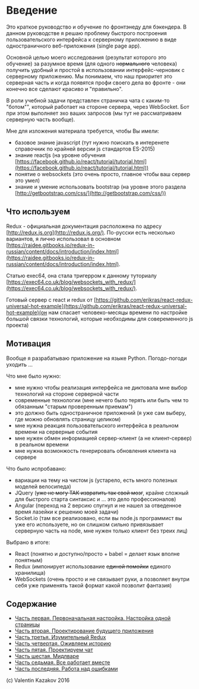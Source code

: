 # Введение

Это краткое руководство и обучение по фронтэнеду для бэкендера. В данном руководстве я решаю проблему быстрого построения пользовательского интерфейса к серверному приложению в виде одностраничного веб-приложения (single page app).

Основной целью моего исследования (результат которого это обучение) за разумное время (для одного ~~нормального~~ человека) получить удобный и простой в использовании интерфейс-черновик с серверному приложению. Мы понимаем, что наш приоритет это серверная часть и когда появятся профи своего дела во фронте - они конечно все сделают красиво и "правильно".

В роли учебной задачи представлен страничка чата с каким-то "ботом"", который работает на стороне сервера, через WebSocket. Бот при этом выполняет эхо ваших запросов (мы тут не рассматриваем серверную часть вообще).

Мне для изложения материала требуется, чтобы Вы имели:
* базовое знание javascript (тут нужно поискать в интеренете справочник по крайней версии js стандартов ES-2015)
* знание reactjs (на уровне обучения [https://facebook.github.io/react/tutorial/tutorial.html](https://facebook.github.io/react/tutorial/tutorial.html))
* понятие о websockets (это очень просто, главное чтобы ваш сервер это умел)
* знание и умение использовать bootstrap (на уровне этого раздела [http://getbootstrap.com/css/](http://getbootstrap.com/css/))

## Что используем

Redux - официальная документация расположена по адресу [http://redux.js.org](http://redux.js.org/). По-русски есть несколько вариантов, я лично использовал в основном [https://rajdee.gitbooks.io/redux-in-russian/content/docs/introduction/index.html](https://rajdee.gitbooks.io/redux-in-russian/content/docs/introduction/index.html).

Статью exec64, она стала тригерром к данному туториалу [https://exec64.co.uk/blog/websockets_with_redux/](https://exec64.co.uk/blog/websockets_with_redux/).

Готовый сервер с react и redux от [https://github.com/erikras/react-redux-universal-hot-example](https://github.com/erikras/react-redux-universal-hot-example)(он нам спасает человеко-месяцы времени по настройке большой связки технологий, которые необходимы для совеременного js проекта)

## Мотивация
Вообще я разрабатываю приложение на языке Python. Погодо-погоди уходить ...

Что мне было нужно:
* мне нужно чтобы реализация интерфейса не диктовала мне выбор технологий на стороне серверной части
* современные технологии (мне нечего было терять или быть чем то обязанным "старым проверенным приемам")
* это должно быть одностраничное приложений (я уже сам выберу, где можно обновлять страницу целиком)
* мне нужна реакция пользовательского интерфейса в реальном времени на серверные события
* мне нужен обмен информацией сервер-клиент (а не клиент-сервер) в реальном времени
* мне нужна возмонжость генерировать обновления клиента на сервере


Что было испробавано:
* вариации на тему на чистом js (устарело, есть много полезных моделей велосипеда)
* JQuery (~~уже не могу ТАК извратить так свой мозг~~, крайне сложный для быстрого старта синтаксис и ... это дело профессионалов)
* Angular (переход на 2 версию спугнул и не нашел за отведенное время лазейки к решению моей задачи)
* Socket.io (там все реализовано, если вы node.js программист вы уже его используете, но он слишком сильно привязывает серверную часть на node, мне нужен только клиент без треих лиц)

Выбрано в итоге:
* React (понятно и доступно/просто + babel = делает язык вполне понятным)
* Redux (импонирует использование ~~единой помойки~~ единого хранилища)
* WebSockets (очень просто и не связывает руки, а позволяет внутри себя уже применять такой формат какой позволит фантазия)


## Содержание

* [Часть первая. Первоначальная настройка. Настройка одной страницы](https://valentinmk.gitbooks.io/react-redux-socket-tutorial/content/Part1.html)
* [Часть вторая. Проектирование будущего приложения](https://valentinmk.gitbooks.io/react-redux-socket-tutorial/content/Part2.html)
* [Часть третья. Изумительный Redux](https://valentinmk.gitbooks.io/react-redux-socket-tutorial/content/Part3.html)
* [Часть четвертая. Оживляем историю](https://valentinmk.gitbooks.io/react-redux-socket-tutorial/content/Part4.html)
* [Часть пятая. Проектируем чат](https://valentinmk.gitbooks.io/react-redux-socket-tutorial/content/Part5.html)
* [Часть шестая. Мидлваре](https://valentinmk.gitbooks.io/react-redux-socket-tutorial/content/Part6.html)
* [Часть седьмая. Все работает вместе](https://valentinmk.gitbooks.io/react-redux-socket-tutorial/content/Part7.html)
* [Часть последняя. Работа над ошибками](https://valentinmk.gitbooks.io/react-redux-socket-tutorial/content/FinalPart.html)

(c) Valentin Kazakov 2016
